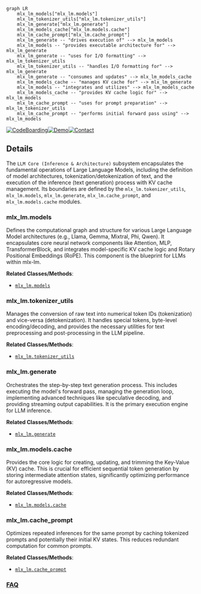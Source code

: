 ```mermaid
graph LR
    mlx_lm_models["mlx_lm.models"]
    mlx_lm_tokenizer_utils["mlx_lm.tokenizer_utils"]
    mlx_lm_generate["mlx_lm.generate"]
    mlx_lm_models_cache["mlx_lm.models.cache"]
    mlx_lm_cache_prompt["mlx_lm.cache_prompt"]
    mlx_lm_generate -- "drives execution of" --> mlx_lm_models
    mlx_lm_models -- "provides executable architecture for" --> mlx_lm_generate
    mlx_lm_generate -- "uses for I/O formatting" --> mlx_lm_tokenizer_utils
    mlx_lm_tokenizer_utils -- "handles I/O formatting for" --> mlx_lm_generate
    mlx_lm_generate -- "consumes and updates" --> mlx_lm_models_cache
    mlx_lm_models_cache -- "manages KV cache for" --> mlx_lm_generate
    mlx_lm_models -- "integrates and utilizes" --> mlx_lm_models_cache
    mlx_lm_models_cache -- "provides KV cache logic for" --> mlx_lm_models
    mlx_lm_cache_prompt -- "uses for prompt preparation" --> mlx_lm_tokenizer_utils
    mlx_lm_cache_prompt -- "performs initial forward pass using" --> mlx_lm_models
```

[![CodeBoarding](https://img.shields.io/badge/Generated%20by-CodeBoarding-9cf?style=flat-square)](https://github.com/CodeBoarding/GeneratedOnBoardings)[![Demo](https://img.shields.io/badge/Try%20our-Demo-blue?style=flat-square)](https://www.codeboarding.org/demo)[![Contact](https://img.shields.io/badge/Contact%20us%20-%20contact@codeboarding.org-lightgrey?style=flat-square)](mailto:contact@codeboarding.org)

## Details

The `LLM Core (Inference & Architecture)` subsystem encapsulates the fundamental operations of Large Language Models, including the definition of model architectures, tokenization/detokenization of text, and the execution of the inference (text generation) process with KV cache management. Its boundaries are defined by the `mlx_lm.tokenizer_utils`, `mlx_lm.models`, `mlx_lm.generate`, `mlx_lm.cache_prompt`, and `mlx_lm.models.cache` modules.

### mlx_lm.models
Defines the computational graph and structure for various Large Language Model architectures (e.g., Llama, Gemma, Mixtral, Phi, Qwen). It encapsulates core neural network components like Attention, MLP, TransformerBlock, and integrates model-specific KV cache logic and Rotary Positional Embeddings (RoPE). This component is the blueprint for LLMs within mlx-lm.


**Related Classes/Methods**:

- <a href="https://github.com/ml-explore/mlx-lm/blob/main/mlx_lm/models" target="_blank" rel="noopener noreferrer">`mlx_lm.models`</a>


### mlx_lm.tokenizer_utils
Manages the conversion of raw text into numerical token IDs (tokenization) and vice-versa (detokenization). It handles special tokens, byte-level encoding/decoding, and provides the necessary utilities for text preprocessing and post-processing in the LLM pipeline.


**Related Classes/Methods**:

- <a href="https://github.com/ml-explore/mlx-lm/blob/main/mlx_lm/tokenizer_utils.py" target="_blank" rel="noopener noreferrer">`mlx_lm.tokenizer_utils`</a>


### mlx_lm.generate
Orchestrates the step-by-step text generation process. This includes executing the model's forward pass, managing the generation loop, implementing advanced techniques like speculative decoding, and providing streaming output capabilities. It is the primary execution engine for LLM inference.


**Related Classes/Methods**:

- <a href="https://github.com/ml-explore/mlx-lm/blob/main/mlx_lm/generate.py" target="_blank" rel="noopener noreferrer">`mlx_lm.generate`</a>


### mlx_lm.models.cache
Provides the core logic for creating, updating, and trimming the Key-Value (KV) cache. This is crucial for efficient sequential token generation by storing intermediate attention states, significantly optimizing performance for autoregressive models.


**Related Classes/Methods**:

- <a href="https://github.com/ml-explore/mlx-lm/blob/main/mlx_lm/models/cache.py" target="_blank" rel="noopener noreferrer">`mlx_lm.models.cache`</a>


### mlx_lm.cache_prompt
Optimizes repeated inferences for the same prompt by caching tokenized prompts and potentially their initial KV states. This reduces redundant computation for common prompts.


**Related Classes/Methods**:

- <a href="https://github.com/ml-explore/mlx-lm/blob/main/mlx_lm/cache_prompt.py" target="_blank" rel="noopener noreferrer">`mlx_lm.cache_prompt`</a>




### [FAQ](https://github.com/CodeBoarding/GeneratedOnBoardings/tree/main?tab=readme-ov-file#faq)